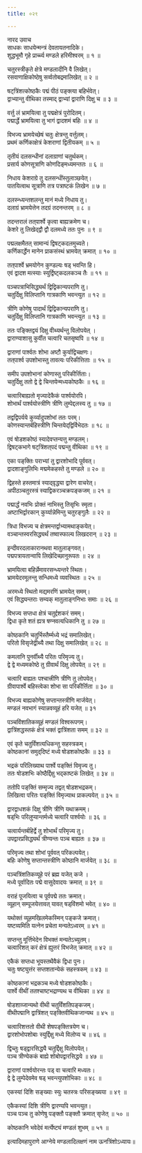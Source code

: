 ```yaml
---
title: ०२९

---
```

नारद उवाच  
साधकः साधयेन्मन्त्रं देवतायतनादिके।  
शुद्धभूमौ गृहे प्रार्च्च्य मण्डले हरिमीश्वरम् ॥ १ ॥  
  
चतुरस्त्रीकृते क्षेत्रे मण्डलादीनि वै लिखेत्।  
रसवाणाक्षिकोष्ठेषु सर्व्वतोबद्रमालिखेत् ॥ २ ॥  
  
षट्‌त्रिंशत्कोष्ठकैः पद्मं पीठं पङ्‌क्त्या बहिर्भवेत्।  
द्वाभ्यान्तु वीथिका तस्माद् द्वाभ्यां द्वाराणि दिक्षु च ॥ ३ ॥  
  
वर्त्तु लं भ्रामयित्वा तु पद्मक्षेत्रं पुरोदितम्।  
पद्मार्द्धे भ्रामयित्वा तु भागं द्वादशमं बहिः ॥ ४ ॥  
  
विभज्य भ्रामयेच्छेषं चतुः क्षेत्रन्तु वर्त्तुलम्।  
प्रथमं कर्णिकाक्षेत्रं केशराणां द्वितीयकम् ॥ ५ ॥  
  
तृतीयं दलसन्धीनां दलाग्राणां चतुर्थकम्।  
प्रसार्य कोणसूत्राणि कोणदिङ्मध्यमन्ततः ॥ ६ ॥  
  
निधाय केशराग्रे तु दलसन्धींस्तुलाञ्छयेत्।  
पातयित्वाथ सूत्राणि तत्र पत्राष्टकं लिखेन ॥ ७ ॥  
  
दलस्न्ध्यन्तशलन्तु मानं मध्ये निधाय तु।  
दलाग्रं भ्रामयेत्तेन तदग्रं तदनन्तरम् ॥ ८ ॥  
  
तदन्तरालं तत्‌पार्श्वे कृत्वा बाह्यक्रमेण च।  
केशरे तु लिखेद्‌द्वौ द्वौ दलमध्ये ततः पुनः ॥ ९ ॥  
  
पद्मलक्षमैतत् सामान्यं द्विषट्‌कदलमुच्यते।  
कर्णिकार्द्धेन मानेन प्राकसंस्थं भ्रामयेत् क्रमात् ॥ १० ॥  
  
तत्‌पार्श्वे भ्रमयोगेन कुण्डल्यः षड् भवन्ति हि।  
एवं द्वादश मत्स्याः स्युर्द्विष्ट्‌कदलकञ्च तैः ॥ ११ ॥  
  
पञ्चपत्राभिसिद्ध्यर्थं द्विद्विकान्यपराणि तु।  
चतुर्दिक्षु विलिप्तानि गात्रकाणि भवन्त्युत ॥ १२ ॥  
  
त्रीणि कोणेषु पादार्थं द्विद्विकान्यपराणि तु।  
चतुर्दिक्षु विलिप्तानि गात्रकाणि भवन्त्युत ॥ १३ ॥  
  
ततः पङ्क्तिद्वयं दिक्षु वीथ्यर्थन्तु विलोपयेत् ।  
द्वाराण्याशासु कुर्वीत चत्वारि चतसृष्वपि ॥ १४ ॥  
  
द्वाराणां पार्श्वतः शोभा अष्टौ कुर्याद्विचक्षणः।  
तत्‌पार्श्व उपशोभास्तु तावत्यः परिकीत्तिताः ॥ १५ ॥  
  
समीप उपशोभानां कोणास्तु परिकीर्त्तिताः।  
चतुर्दिक्षु ततो द्वे द्वे चिन्तयेन्मध्यकोष्ठकैः ॥ १६ ॥  
  
चत्वारिबाह्यतो मृज्यादेकैकं पार्श्वयोरपि।  
शोभार्थं पार्श्वयोस्त्रीणि त्रीणि लुम्पेद्दलस्य तु ॥ १७ ॥  
  
तद्वद्विपर्यये कुर्य्यादुपशोभां ततः परम्।  
कोणस्यान्तर्बहिस्त्रीणि चिन्तयेद्‌द्विर्विभेदतः ॥ १८ ॥  
  
एवं षोडशकोष्ठं स्यादेवप्तन्यत्तु मण्डलम्।  
द्विषट्कभागे षट्‌त्रिंशत्‌पदं पद्मन्तु वीथिका ॥ १९ ॥  
  
एका पङ्‌क्तिः पराभ्यां तु द्वारशोभादि पूर्ववत्।  
द्वादशाङ्गुलिभिः मद्ममेकहस्ते तु मण्डले ॥ २० ॥  
  
द्विहस्ते हस्तमात्रं स्याद्‌वृद्ध्या द्वारेण वाचरेत्।  
अपीठञ्चतुरस्त्रं स्याद्विकरञ्चक्रपङ्कजम् ॥ २१ ॥  
  
पद्मार्द्धं नवभिः प्रोक्तं नाभिस्तु तिसृभिः स्मृता।  
अष्टाभिर्द्वारकान् कुर्य्यान्नेमिन्तु चतुरङ्गुलैः ॥ २२ ॥  
  
त्रिधा विभज्य च क्षेत्रमन्तर्द्वाभ्यामथाङ्कयेत्।  
वञ्चान्तस्वरसिद्ध्यर्थं तष्वास्फाल्य लिखदरान् ॥ २३ ॥  
  
इन्दीवरदलाकारानथवा मातुलाङ्गवत्।  
पद्मपत्रायतान्वापि लिखेदिच्छानुरूपतः ॥ २४ ॥  
  
भ्रामयित्वा बहिर्न्नेमावरसन्ध्यन्तरे स्थितः।  
भ्रामयेदरमूलन्तु सन्धिमध्ये व्यवस्थितः ॥ २५ ॥  
  
अरमध्ये स्थितो मद्यमरणिं भ्रामयेत् समम्।  
एवं सिद्ध्यन्तराः सम्यक् मातुलाङ्गनिभाः समाः ॥ २६ ॥  
  
विभज्य सप्तधा क्षेत्रं चतुर्द्दशकरं समम्।  
द्विधा कृते शतं ह्यत्र षण्नवत्यधिकानि तु ॥ २७ ॥  
  
कोष्ठकानि चतुर्भिस्तैर्म्मध्ये भद्रं समालिखेत्।  
परितो विसृजेद्वीथ्यै तथा दिक्षु समालिखेत् ॥ २८ ॥  
  
कमलानि पुनर्वीथ्यै परितः परिमृज्य तु।  
द्वे द्वे मध्यमकोष्ठे तु ग्रीवार्थं दिक्षु लोपयेत् ॥ २९ ॥  
  
चत्वारि बाह्यतः पश्चात्त्रीणि त्रीणि तु लोपयेत्।  
ग्रीवापार्श्वे बहिस्त्वेका शोभा सा परिकीर्त्तिता ॥ ३० ॥  
  
विभज्य बाह्यकोणेषु सप्तान्तस्त्रीणि मार्जयेत्।  
मण्डलं नवभागं स्यान्नवव्यूहं हरि यजेत् ॥ ३१  
  
पञ्चविंशातिकव्यूहं मण्डलं विश्वरूपगम्।  
द्वात्रिंशद्धस्तकं क्षेत्रं भक्तं द्वात्रिंशता समम् ॥ ३२ ॥  
  
एवं कृते चतुर्विंशत्यधिकन्तु सहस्त्रकम्।  
कोष्ठकानां समुद्‌दिष्टं मध्ये षोडशकोष्ठकैः ॥ ३३ ॥  
  
भद्रकं परिलिख्याथ पार्श्वे पङ्‌क्तिं विमृज्य तु।  
ततः षोडशभिः कोष्ठैर्द्दिक्षु भद्काष्टकं लिखेत् ॥ ३४ ॥  
  
ततोपि पङ्‌क्तिं सम्मृज्य तद्वत् षोडशभद्रकम्।  
लिखित्वा परितः पङ्‌क्तिं विमृज्याथ प्राकल्पयेत् ॥ ३५ ॥  
  
द्वारद्वाधशकं दिक्षु त्रीणि त्रीणि यथाक्रमम्।  
षड्‌भिः परिलुप्यान्तर्मध्ये चत्वारि पार्श्वयोः ॥ ३६ ॥  
  
चत्वार्यन्तर्बहिर्द्वे तु शोभार्थं परिमृज्य तु।  
उपद्वारप्रसिद्ध्यर्थं त्रीण्यन्तः पञ्च बाह्यतः ॥ ३७ ॥  
  
परिमृज्य तथा शोभां पूर्ववत् परिकल्पयेत्।  
बहिः कोणेषु सप्तान्तस्त्रीणि कोष्ठानि मार्जयेत् ॥ ३८ ॥  
  
पञ्चत्रिंशतिकव्यूहे परं ब्रह्म यजेत् कजे ।  
मध्ये पूर्वादितः पद्मे वासुदेवादयः क्रमात् ॥ ३९ ॥  
  
वराहं पूजयित्वा च पूर्वपद्मे ततः क्रमात्।  
व्यूहान् सम्पूजयेत्तावत् यावत् षड्‌विंशमो भवेत् ॥ ४० ॥  
  
यथोक्तं व्यूहमखिलमेकस्मिन् पङ्कजे क्रमात्।  
यष्टव्यमिति यत्नेन प्रचेता मन्यतेऽध्वरम् ॥ ४१ ॥  
  
सप्तन्तु मूर्त्तिभेदेन विभक्तं मन्यतेऽच्युतम्।  
चत्वारिशत् करं क्षेत्रं ह्युत्तरं विभजेत् क्रमात् ॥ ४२ ॥  
  
एकैकं सप्तधा भूयस्तथैवैकं द्विधा पुनः।  
चतुः षष्ट्युत्तंर सप्तशतान्येकं सहस्त्रकम् ॥ ४३ ॥  
  
कोष्ठकानां भद्रकञ्च मध्ये षोडशकोष्ठकैः।  
पार्श्वे वीथीं ततश्चाष्टभद्राण्यथ च वीथिका ॥ ४४ ॥  
  
षोडशाव्जान्यथो वीथी चतुर्विंशतिपङ्कजम्।  
वीथीपद्मानि द्वात्रिंशत् पङ्‌क्तिवीथिकजान्यथ ॥ ४५ ॥  
  
चत्वारिशत्ततो वीथी शेषपङ्‌क्तित्रयेण च।  
द्वारशोभोपशोबाः स्युर्द्दिक्षु मध्ये विलोप्य च ॥ ४६ ॥  
  
द्विच्तुः षड्‌द्वारसिद्ध्यै चतुर्द्दिक्षु विलोपयेत्।  
पञ्च त्रीण्येककं बाह्ये शोबोपद्वारसिद्धये ॥ ४७ ॥  
  
द्वाराणां पार्श्वयोरन्तः पड् वा चत्वारि मध्यतः।  
द्वे द्वे लुम्पेदेवमेव षड् भवन्त्युपशोभिकाः ॥ ४८ ॥  
  
एकस्यां दिशि सङ्ख्याः स्युः चतस्त्रः परिसङ्ख्यया ॥ ४९ ॥  
  
एकैकस्यां दिशि त्रीणि द्वारण्यपि भवन्त्युत।  
पञ्च पञ्च तु कोणेषु पङ्क्तौ पङ्क्तौ क्रमात् सृजेत् ॥ ५० ॥  
  
कोष्ठकानि भवेदेवं मर्त्येष्ट्यं मण्डलं शुभम् ॥ ५१ ॥  
  
इत्यादिमहापुराणे आग्नेये मण्डलादिलक्षणं नाम ऊनत्रिंशोऽध्यायः॥
